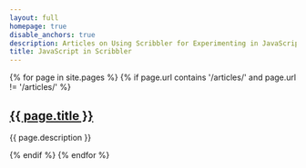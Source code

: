 ```yaml
---
layout: full
homepage: true
disable_anchors: true
description: Articles on Using Scribbler for Experimenting in JavaScript 
title: JavaScript in Scribbler 
---
```


{% for page in site.pages %}
  {% if page.url contains '/articles/' and page.url != '/articles/' %}
    <h2><a href="{{ page.url }}">{{ page.title }}</a></h2>
    <p>{{ page.description }}</p>
  {% endif %}
{% endfor %}


